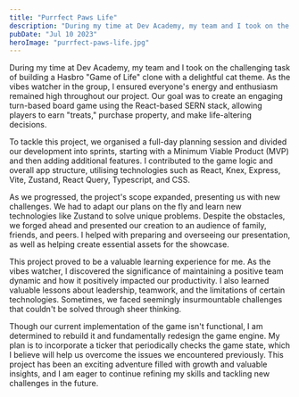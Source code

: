 ```yaml
---
title: "Purrfect Paws Life"
description: "During my time at Dev Academy, my team and I took on the challenging task of building a Hasbro Game of Life clone with a delightful cat theme."
pubDate: "Jul 10 2023"
heroImage: "purrfect-paws-life.jpg"
---
```


During my time at Dev Academy, my team and I took on the challenging task of building a Hasbro "Game of Life" clone with a delightful cat theme. As the vibes watcher in the group, I ensured everyone's energy and enthusiasm remained high throughout our project. Our goal was to create an engaging turn-based board game using the React-based SERN stack, allowing players to earn "treats," purchase property, and make life-altering decisions. 

To tackle this project, we organised a full-day planning session and divided our development into sprints, starting with a Minimum Viable Product (MVP) and then adding additional features. I contributed to the game logic and overall app structure, utilising technologies such as React, Knex, Express, Vite, Zustand, React Query, Typescript, and CSS. 

As we progressed, the project's scope expanded, presenting us with new challenges. We had to adapt our plans on the fly and learn new technologies like Zustand to solve unique problems. Despite the obstacles, we forged ahead and presented our creation to an audience of family, friends, and peers. I helped with preparing and overseeing our presentation, as well as helping create essential assets for the showcase.

This project proved to be a valuable learning experience for me. As the vibes watcher, I discovered the significance of maintaining a positive team dynamic and how it positively impacted our productivity. I also learned valuable lessons about leadership, teamwork, and the limitations of certain technologies. Sometimes, we faced seemingly insurmountable challenges that couldn't be solved through sheer thinking. 

Though our current implementation of the game isn't functional, I am determined to rebuild it and fundamentally redesign the game engine. My plan is to incorporate a ticker that periodically checks the game state, which I believe will help us overcome the issues we encountered previously. This project has been an exciting adventure filled with growth and valuable insights, and I am eager to continue refining my skills and tackling new challenges in the future.